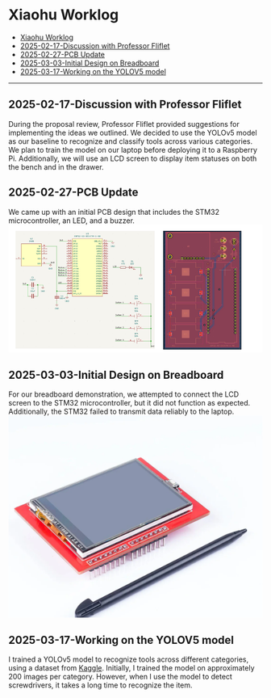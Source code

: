 # Xiaohu Worklog 
- [Xiaohu Worklog](#Xiaohu-worklog)
- [2025-02-17-Discussion with Professor Fliflet](##2025-02-17-Discussion-with-Professor-Fliflet)
- [2025-02-27-PCB Update](##2025-02-27-PCB-Update)
- [2025-03-03-Initial Design on Breadboard](2025-03-03-Initial-Design-on-Breadboard)
- [2025-03-17-Working on the YOLOV5 model](2025-03-17-Working-on-the-YOLOV5-model)
---
## 2025-02-17-Discussion with Professor Fliflet
During the proposal review, Professor Fliflet provided suggestions for implementing the ideas we outlined. We decided to use the YOLOv5 model as our baseline to recognize and classify tools across various categories. We plan to train the model on our laptop before deploying it to a Raspberry Pi. Additionally, we will use an LCD screen to display item statuses on both the bench and in the drawer.
## 2025-02-27-PCB Update
We came up with an initial PCB design that includes the STM32 microcontroller, an LED, and a buzzer.
![PCB Initial Design](图片_20250508165003.png)
## 2025-03-03-Initial Design on Breadboard
For our breadboard demonstration, we attempted to connect the LCD screen to the STM32 microcontroller, but it did not function as expected. Additionally, the STM32 failed to transmit data reliably to the laptop.
![LCD Touch Screen](971369d1c9eb475d7267e6433073daa.png)
## 2025-03-17-Working on the YOLOV5 model
I trained a YOLOv5 model to recognize tools across different categories, using a dataset from [Kaggle](https://www.kaggle.com/datasets/vdeshmukh18/segmented-screw-driver-dataset). Initially, I trained the model on approximately 200 images per category. However, when I use the model to detect screwdrivers, it takes a long time to recognize the item.
